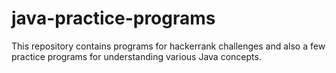 # java-practice-programs
 This repository contains programs for hackerrank challenges and also a few practice programs for understanding various Java concepts.
